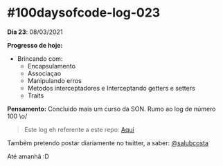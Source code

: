 # #100daysofcode-log-023

__Dia 23__: 08/03/2021

__Progresso de hoje:__
-	Brincando com:
	* Encapsulamento
	* Associaçao
	* Manipulando erros
  	* Metodos interceptadores e Interceptando getters e setters
  	* Traits

__Pensamento:__ Concluido mais um curso da SON.  Rumo ao log de número 100 \o/

> Este log eh referente a este repo: [Aqui](https://github.com/salubcosta/php-son)


Também pretendo postar diariamente no twitter, a saber: [@salubcosta](https://twitter.com/salubcosta)

Até amanhã :D 
